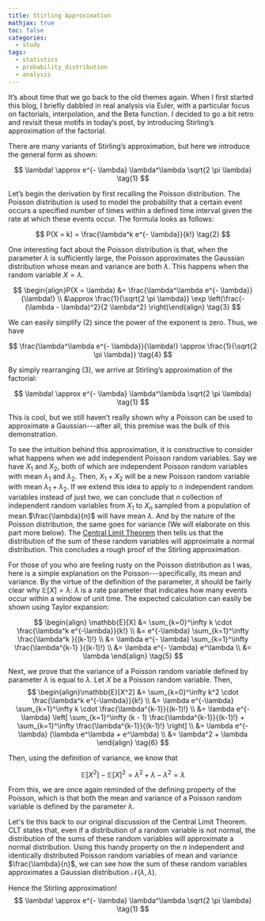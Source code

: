 ```yaml
---
title: Stirling Approximation
mathjax: true
toc: false
categories:
  - study
tags:
  - statistics
  - probability_distribution
  - analysis
---
```


It’s about time that we go back to the old themes again. When I first started this blog, I briefly dabbled in real analysis via Euler, with a particular focus on factorials, interpolation, and the Beta function. I decided to go a bit retro and revisit these motifs in today’s post, by introducing Stirling’s approximation of the factorial.

There are many variants of Stirling’s approximation, but here we introduce the general form as shown:


$$
\lambda! \approx e^{- \lambda} \lambda^\lambda \sqrt{2 \pi \lambda} \tag{1}
$$


Let’s begin the derivation by first recalling the Poisson distribution. The Poisson distribution is used to model the probability that a certain event occurs a specified number of times within a defined time interval given the rate at which these events occur. The formula looks as follows:


$$
P(X = k) = \frac{\lambda^k e^{- \lambda}}{k!} \tag{2}
$$


One interesting fact about the Poisson distribution is that, when the parameter $\lambda$ is sufficiently large, the Poisson approximates the Gaussian distribution whose mean and variance are both $\lambda$. This happens when the random variable $X = \lambda$.




$$
\begin{align}P(X = \lambda) &= \frac{\lambda^\lambda e^{- \lambda}}{\lambda!} \\ &\approx \frac{1}{\sqrt{2 \pi \lambda}} \exp \left(\frac{- (\lambda - \lambda)^2}{2 \lambda^2} \right)\end{align} \tag{3}
$$




We can easily simplify (2) since the power of the exponent is zero. Thus, we have


$$
\frac{\lambda^\lambda e^{- \lambda}}{\lambda!} \approx \frac{1}{\sqrt{2 \pi \lambda}} \tag{4}
$$


By simply rearranging (3), we arrive at Stirling’s approximation of the factorial:


$$
\lambda! \approx e^{- \lambda} \lambda^\lambda \sqrt{2 \pi \lambda} \tag{1}
$$


This is cool, but we still haven’t really shown why a Poisson can be used to approximate a Gaussian---after all, this premise was the bulk of this demonstration.

To see the intuition behind this approximation, it is constructive to consider what happens when we add independent Poisson random variables. Say we have $X_1$ and $X_2$, both of which are independent Poisson random variables with mean $\lambda_1$ and $\lambda_2$. Then, $X_1 + X_2$ will be a new Poisson random variable with mean $\lambda_1 + \lambda_2$. If we extend this idea to apply to $n$ independent random variables instead of just two, we can conclude that $n$ collection of independent random variables from $X_1$ to $X_n$ sampled from a population of mean $\frac{\lambda}{n}$ will have mean $\lambda$. And by the nature of the Poisson distribution, the same goes for variance (We will elaborate on this part more below). The [Central Limit Theorem](https://en.wikipedia.org/wiki/Central_limit_theorem) then tells us that the distribution of the sum of these random variables will approximate a normal distribution. This concludes a rough proof of the Stirling approximation.

For those of you who are feeling rusty on the Poisson distribution as I was, here is a simple explanation on the Poisson---specifically, its mean and variance. By the virtue of the definition of the parameter, it should be fairly clear why $\mathbb{E}[X] = \lambda$: $\lambda$ is a rate parameter that indicates how many events occur within a window of unit time. The expected calculation can easily be shown using Taylor expansion:


$$
\begin{align} 
\mathbb{E}[X] 
&= \sum_{k=0}^\infty k \cdot \frac{\lambda^k e^{-\lambda}}{k!} \\ 
&= e^{-\lambda} \sum_{k=1}^\infty \frac{\lambda^k }{(k-1)!} \\ 
&= \lambda e^{- \lambda} \sum_{k=1}^\infty \frac{\lambda^{k-1} }{(k-1)!} \\
&= \lambda e^{- \lambda} e^\lambda \\
&= \lambda
\end{align} \tag{5}
$$




Next, we prove that the variance of a Poisson random variable defined by parameter $\lambda$ is equal to $\lambda$. Let $X$ be a Poisson random variable. Then, 
$$
\begin{align}\mathbb{E}[X^2] 
&= \sum_{k=0}^\infty k^2 \cdot \frac{\lambda^k e^{-\lambda}}{k!}  \\ 
&= \lambda e^{-\lambda} \sum_{k=1}^\infty k \cdot \frac{\lambda^{k-1}}{(k-1)!} \\
&= \lambda e^{-\lambda} \left[ \sum_{k=1}^\infty (k - 1) \frac{\lambda^{k-1}}{(k-1)!} + \sum_{k=1}^\infty \frac{\lambda^{k-1}}{(k-1)!} \right] \\
&= \lambda e^{-\lambda} (\lambda e^\lambda + e^\lambda) \\
&= \lambda^2 + \lambda
\end{align} \tag{6}
$$


Then, using the definition of variance, we know that


$$
\mathbb{E}[X^2] - \mathbb{E}[X]^2 = \lambda^2 + \lambda - \lambda^2 = \lambda
$$


From this, we are once again reminded of the defining property of the Poisson, which is that both the mean and variance of a Poisson random variable is defined by the parameter $\lambda$.

Let's tie this back to our original discussion of the Central Limit Theorem. CLT states that, even if a distribution of a random variable is not normal, the distribution of the sums of these random variables will approximate a normal distribution. Using this handy property on the $n$ independent and identically distributed Poisson random variables of mean and variance $\frac{\lambda}{n}$, we can see how the sum of these random variables approximates a Gaussian distribution $\mathcal{N}(\lambda, \lambda)$. 

Hence the Stirling approximation!
$$
\lambda! \approx e^{- \lambda} \lambda^\lambda \sqrt{2 \pi \lambda} \tag{1}
$$



